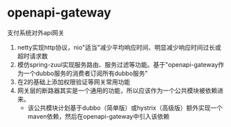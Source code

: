 # openapi-gateway
支付系统对外api网关

1. netty实现http协议，nio"适当"减少平均响应时间、明显减少响应时间过长或超时请求数
2. 模仿spring-zuul实现服务路由、服务过滤等功能。基于"openapi-gateway作为一个dubbo服务的消费者订阅所有dubbo服务"
3. 在2的基础上添加权限验证等网关常用功能
4. 网关层的断路器其实是一个通用的功能，所以应该作为一个公共模块被依赖进来。
   * 该公共模块计划基于dubbo（简单版）或hystrix（高级版）额外实现一个maven依赖，然后在openapi-gateway中引入该依赖